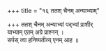 +++
title = "१६ ततश् चैनम् अन्याभ्याम्"

+++
ततश् चैनम् अन्याभ्यां पद्भ्यां प्राशीर्  
याभ्याम् एतम् अग्रे प्राश्नन् ।  
सर्पस् त्वा हनिष्यतीत्य् एनम् आह ॥